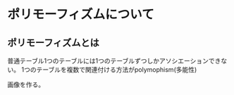 # ポリモーフィズムについて

## ポリモーフィズムとは
普通テーブル1つのテーブルには1つのテーブルずつしかアソシエーションできない。
1つのテーブルを複数で関連付ける方法がpolymophism(多能性)

画像を作る。

